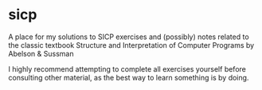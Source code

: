 # sicp
A place for my solutions to SICP exercises and (possibly) notes related to the classic textbook Structure and Interpretation of Computer Programs by Abelson &amp; Sussman

I highly recommend attempting to complete all exercises yourself before consulting other material, as the best way to learn something is by doing.
